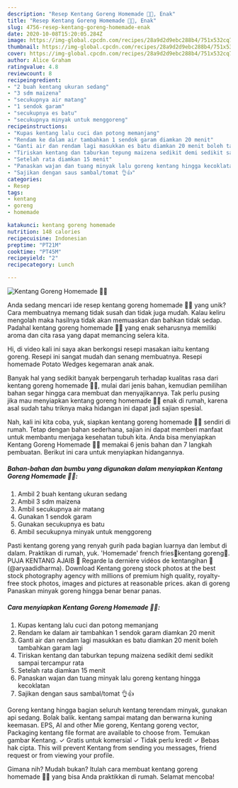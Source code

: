 ```yaml
---
description: "Resep Kentang Goreng Homemade 🍟🍟, Enak"
title: "Resep Kentang Goreng Homemade 🍟🍟, Enak"
slug: 4756-resep-kentang-goreng-homemade-enak
date: 2020-10-08T15:20:05.284Z
image: https://img-global.cpcdn.com/recipes/28a9d2d9ebc288b4/751x532cq70/kentang-goreng-homemade-🍟🍟-foto-resep-utama.jpg
thumbnail: https://img-global.cpcdn.com/recipes/28a9d2d9ebc288b4/751x532cq70/kentang-goreng-homemade-🍟🍟-foto-resep-utama.jpg
cover: https://img-global.cpcdn.com/recipes/28a9d2d9ebc288b4/751x532cq70/kentang-goreng-homemade-🍟🍟-foto-resep-utama.jpg
author: Alice Graham
ratingvalue: 4.8
reviewcount: 8
recipeingredient:
- "2 buah kentang ukuran sedang"
- "3 sdm maizena"
- "secukupnya air matang"
- "1 sendok garam"
- "secukupnya es batu"
- "secukupnya minyak untuk menggoreng"
recipeinstructions:
- "Kupas kentang lalu cuci dan potong memanjang"
- "Rendam ke dalam air tambahkan 1 sendok garam diamkan 20 menit"
- "Ganti air dan rendam lagi masukkan es batu diamkan 20 menit boleh tambahkan garam lagi"
- "Tiriskan kentang dan taburkan tepung maizena sedikit demi sedikit sampai tercampur rata"
- "Setelah rata diamkan 15 menit"
- "Panaskan wajan dan tuang minyak lalu goreng kentang hingga kecoklatan"
- "Sajikan dengan saus sambal/tomat 👌👍"
categories:
- Resep
tags:
- kentang
- goreng
- homemade

katakunci: kentang goreng homemade 
nutrition: 148 calories
recipecuisine: Indonesian
preptime: "PT21M"
cooktime: "PT45M"
recipeyield: "2"
recipecategory: Lunch

---
```



![Kentang Goreng Homemade 🍟🍟](https://img-global.cpcdn.com/recipes/28a9d2d9ebc288b4/751x532cq70/kentang-goreng-homemade-🍟🍟-foto-resep-utama.jpg)

Anda sedang mencari ide resep kentang goreng homemade 🍟🍟 yang unik? Cara membuatnya memang tidak susah dan tidak juga mudah. Kalau keliru mengolah maka hasilnya tidak akan memuaskan dan bahkan tidak sedap. Padahal kentang goreng homemade 🍟🍟 yang enak seharusnya memiliki aroma dan cita rasa yang dapat memancing selera kita.

Hi, di video kali ini saya akan berkongsi resepi masakan iaitu kentang goreng. Resepi ini sangat mudah dan senang membuatnya. Resepi homemade Potato Wedges kegemaran anak anak.

Banyak hal yang sedikit banyak berpengaruh terhadap kualitas rasa dari kentang goreng homemade 🍟🍟, mulai dari jenis bahan, kemudian pemilihan bahan segar hingga cara membuat dan menyajikannya. Tak perlu pusing jika mau menyiapkan kentang goreng homemade 🍟🍟 enak di rumah, karena asal sudah tahu triknya maka hidangan ini dapat jadi sajian spesial.


Nah, kali ini kita coba, yuk, siapkan kentang goreng homemade 🍟🍟 sendiri di rumah. Tetap dengan bahan sederhana, sajian ini dapat memberi manfaat untuk membantu menjaga kesehatan tubuh kita. Anda bisa menyiapkan Kentang Goreng Homemade 🍟🍟 memakai 6 jenis bahan dan 7 langkah pembuatan. Berikut ini cara untuk menyiapkan hidangannya.

<!--inarticleads1-->

##### Bahan-bahan dan bumbu yang digunakan dalam menyiapkan Kentang Goreng Homemade 🍟🍟:

1. Ambil 2 buah kentang ukuran sedang
1. Ambil 3 sdm maizena
1. Ambil secukupnya air matang
1. Gunakan 1 sendok garam
1. Gunakan secukupnya es batu
1. Ambil secukupnya minyak untuk menggoreng


Pasti kentang goreng yang renyah gurih pada bagian luarnya dan lembut di dalam. Praktikan di rumah, yuk. &#39;Homemade&#39; french fries🍟kentang goreng🍟. PUJA KENTANG AJAIB 🍟 Regarde la dernière vidéos de kentangihan 🍟 (@aryaadidharma). Download Kentang goreng stock photos at the best stock photography agency with millions of premium high quality, royalty-free stock photos, images and pictures at reasonable prices. akan di goreng Panaskan minyak goreng hingga benar benar panas. 

<!--inarticleads2-->

##### Cara menyiapkan Kentang Goreng Homemade 🍟🍟:

1. Kupas kentang lalu cuci dan potong memanjang
1. Rendam ke dalam air tambahkan 1 sendok garam diamkan 20 menit
1. Ganti air dan rendam lagi masukkan es batu diamkan 20 menit boleh tambahkan garam lagi
1. Tiriskan kentang dan taburkan tepung maizena sedikit demi sedikit sampai tercampur rata
1. Setelah rata diamkan 15 menit
1. Panaskan wajan dan tuang minyak lalu goreng kentang hingga kecoklatan
1. Sajikan dengan saus sambal/tomat 👌👍


Goreng kentang hingga bagian seluruh kentang terendam minyak, gunakan api sedang. Bolak balik. kentang sampai matang dan berwarna kuning keemasan. EPS, AI and other Mie goreng, Kentang goreng vector, Packaging kentang file format are available to choose from. Temukan gambar Kentang. ✓ Gratis untuk komersial ✓ Tidak perlu kredit ✓ Bebas hak cipta. This will prevent Kentang from sending you messages, friend request or from viewing your profile. 

Gimana nih? Mudah bukan? Itulah cara membuat kentang goreng homemade 🍟🍟 yang bisa Anda praktikkan di rumah. Selamat mencoba!

